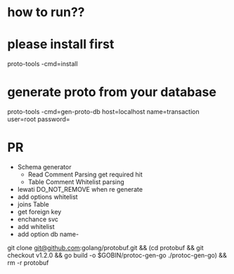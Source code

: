 # how to run??

# please install first
proto-tools -cmd=install
# generate proto from your database
proto-tools -cmd=gen-proto-db host=localhost name=transaction user=root password=

# PR
- Schema generator
    - Read Comment
        Parsing get required hit
    - Table Comment
        Whitelist parsing
- lewati DO_NOT_REMOVE when re generate
- add options whitelist
- joins Table
- get foreign key
- enchance svc
- add whitelist
- add option db name- 

git clone git@github.com:golang/protobuf.git && (cd protobuf && git checkout v1.2.0 && go build -o $GOBIN/protoc-gen-go ./protoc-gen-go) && rm -r protobuf